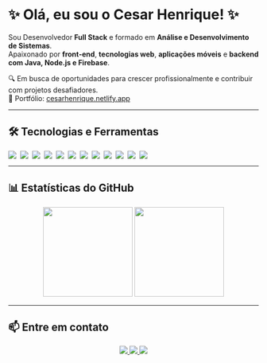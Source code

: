 # ✨ Olá, eu sou o Cesar Henrique! ✨

Sou Desenvolvedor **Full Stack** e formado em **Análise e Desenvolvimento de Sistemas**.  
Apaixonado por **front-end**, **tecnologias web**, **aplicações móveis** e **backend com Java, Node.js e Firebase**.

🔍 Em busca de oportunidades para crescer profissionalmente e contribuir com projetos desafiadores.  
🎯 Portfólio: [cesarhenrique.netlify.app](https://cesarhenrique.netlify.app/)

---

## 🛠️ Tecnologias e Ferramentas

<div style="display: flex; flex-wrap: wrap; gap: 8px">
  <img src="https://img.shields.io/badge/HTML-E34F26?style=for-the-badge&logo=html5&logoColor=white" />
  <img src="https://img.shields.io/badge/CSS-1572B6?style=for-the-badge&logo=css3&logoColor=white" />
  <img src="https://img.shields.io/badge/JavaScript-F7DF1E?style=for-the-badge&logo=javascript&logoColor=black" />
  <img src="https://img.shields.io/badge/React-61DAFB?style=for-the-badge&logo=react&logoColor=black" />
  <img src="https://img.shields.io/badge/React_Native-61DAFB?style=for-the-badge&logo=react&logoColor=black" />
  <img src="https://img.shields.io/badge/Node.js-339933?style=for-the-badge&logo=node.js&logoColor=white" />
  <img src="https://img.shields.io/badge/Java-007396?style=for-the-badge&logo=java&logoColor=white" />
  <img src="https://img.shields.io/badge/MySQL-005C84?style=for-the-badge&logo=mysql&logoColor=white" />
  <img src="https://img.shields.io/badge/Firebase-FFCA28?style=for-the-badge&logo=firebase&logoColor=black" />
  <img src="https://img.shields.io/badge/IntelliJ_IDEA-000000?style=for-the-badge&logo=intellijidea&logoColor=white" />
  <img src="https://img.shields.io/badge/GitHub-181717?style=for-the-badge&logo=github&logoColor=white" />
  <img src="https://img.shields.io/badge/VS_Code-007ACC?style=for-the-badge&logo=visualstudiocode&logoColor=white" />
</div>

---

## 📊 Estatísticas do GitHub

<div align="center">
  <img height="180em" src="https://github-readme-stats.vercel.app/api?username=CezinhaDev&show_icons=true&theme=radical&include_all_commits=true&count_private=true" />
  <img height="180em" src="https://github-readme-stats.vercel.app/api/top-langs/?username=CezinhaDev&layout=compact&langs_count=7&theme=radical"/>
</div>

---

## 📫 Entre em contato

<div align="center">
  <a href="https://www.linkedin.com/in/césar-henrique/" target="_blank">
    <img src="https://img.shields.io/badge/LinkedIn-0077B5?style=for-the-badge&logo=linkedin&logoColor=white" />
  </a>
  <a href="https://www.instagram.com/cesarhenrique_dev/" target="_blank">
    <img src="https://img.shields.io/badge/Instagram-E4405F?style=for-the-badge&logo=instagram&logoColor=white" />
  </a>
  <a href="mailto:cesarhenriquee04@gmail.com">
    <img src="https://img.shields.io/badge/-cesarhenriquee04@gmail.com-D14836?style=for-the-badge&logo=gmail&logoColor=white" />
  </a>
</div>
